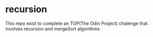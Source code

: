 # recursion

This repo exist to complete an TOP(The Odin Project) chalenge that involves recursion and mergeSort algorithms